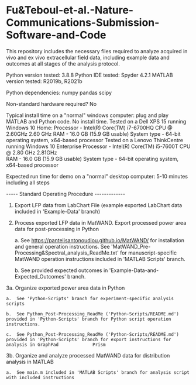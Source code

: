 # Fu&Teboul-et-al.-Nature-Communications-Submission-Software-and-Code 

This repository includes the necessary files required to analyze acquired in vivo and ex vivo
extracellular field data, including example data and outcomes at all stages of the analysis protocol. 

Python version tested: 3.8.8 
Python IDE tested: Spyder 4.2.1 
MATLAB version tested: R2019b, R2021b

Python dependencies: 
numpy 
pandas 
scipy 

Non-standard hardware required? No 

Typical install time on a "normal" windows computer: plug and play MATLAB and Python code. No install time. 
Tested on a Dell XPS 15 running Windows 10 Home: 
	Processor - Intel(R) Core(TM) i7-6700HQ CPU @ 2.60GHz   2.60 GHz 
	RAM - 16.0 GB (15.9 GB usable) 
	System type - 64-bit operating system, x64-based processor 
Tested on a Lenovo ThinkCentre running Windows 10 Enterprise 
	Processor - Intel(R) Core(TM) i5-7600T CPU @ 2.80 GHz   2.81GHz  
	RAM - 16.0 GB (15.9 GB usable) 
	System type - 64-bit operating system, x64-based processor 

Expected run time for demo on a "normal" desktop computer: 5-10 minutes including all steps

----- Standard Operating Procedure ------------- 

1. Export LFP data from LabChart File 
   (example exported LabChart data included in 'Example-Data' branch) 

2. Process exported LFP data in MatWAND. Export processed power area data for 
   post-processing in Python 

	a. 	See https://pantelisantonoudiou.github.io/MatWAND/ for installation and general 
		operation instructions. See 'MatWAND_Pre-Processing&Spectral_analysis_ReadMe.txt' for 
  	     	manuscript-specific MatWAND operation instructions included in 'MATLAB Scripts' branch. 

	b. 	See provided expected outcomes in 'Example-Data-and-Expected_Outcomes' branch.   

3a. Organize exported power area data in Python 

	a. 	See 'Python-Scripts' branch for experiment-specific analysis scripts 

	b. 	See Python_Post-Processing_ReadMe ('Python-Scripts/README.md') provided in 'Python-Scripts' branch for Python script operation instructions. 

	c. 	See Python_Post-Processing_ReadMe ('Python-Scripts/README.md') provided in 'Python-Scripts' branch for export instructions for analysis in GraphPad 		    Prism 

3b. Organize and analyze processed MatWAND data for distribution analysis in MATLAB 

	a. 	See main.m included in 'MATLAB Scripts' branch for analysis script with included instructions
	



